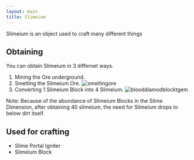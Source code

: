 ```yaml
---
layout: main
title: Slimeium
---
```


Slimeium is an object used to craft many different things

## Obtaining

You can obtain Slimeium in 3 differnet ways.

1) Mining the Ore underground.
2) Smelting the Slimeium Ore.
![smeltingore](https://t.gyazo.com/teams/chew/30b0200e27df6878b9f3bac8dc8c7c8e.png)
3) Converting 1 Slimeium Block into 4 Slimeium.
![blooddiamodblocktgem](https://t.gyazo.com/teams/chew/493692d232c28cd9a7c8bd5e345cc817.png)

Note: Because of the abundance of Slimeium Blocks in the Slime Dimension, after obtaining 40 slimeium, the need for Slimeium drops to below dirt itself.

## Used for crafting

- Slime Portal Igniter
- Slimeium Block
